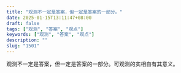 ```yaml
---
title: "观测不一定是答案，但一定是答案的一部分。"
date: 2025-01-15T13:11:47+08:00
draft: false
tags: ["观测", "答案", "观点"]
keywords: ["观测", "答案", "观点"]
description: ""
slug: "1501"
---
```


观测不一定是答案，但一定是答案的一部分。可观测的实相自有其意义。
